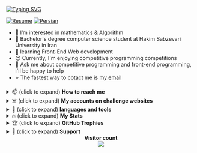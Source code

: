 <a href="https://git.io/typing-svg"
    ><img
        alt="Typing SVG"
        src="https://readme-typing-svg.demolab.com?font=Fira+Code&weight=600&size=30&duration=4000&pause=1000&color=34FF1F&width=555&lines=%F0%9F%91%8B+Hi%2C+I'm+Ali!;I+love+AI+%E2%9D%A4%EF%B8%8F;Junior+Front-end+dev.;Always+learning+%F0%9F%A4%96"
/></a>

<a href="https://github.com/AliBinary"
    ><img
        alt="Resume"
        src="https://img.shields.io/badge/download-resume-blue.svg"
/></a>
<a href="https://github.com/AliBinary"
    ><img
        alt="Persian"
        src="https://img.shields.io/badge/language-Persian-red.svg"
/></a>
<!-- <a href = "https://github.com/AliBinary"><img alt = "Deutsch" src = "https://img.shields.io/badge/language-Deutsch-yellow.svg"></a> -->

<ul>
    <li>👀 I’m interested in mathematics & Algorithm</li>
    <li>
        🏫 Bachelor's degree computer science student at Hakim Sabzevari University in Iran
    </li>
    <li>🌱 learning Front-End Web development</li>
    <li>😍 Currently, I'm enjoying competitive programming competitions</li>
    <li>
        💬 Ask me about competitive programming and front-end programming, I'll
        be happy to help
    </li>
    <li>
        ⭐ The fastest way to cotact me is
        <a href="mailto:AliGhanbariCs@gmail.com">my email</a>
    </li>
</ul>

<details>
    <summary>📫 (click to expand) <strong>How to reach me</strong></summary>
    <br />
    <div align="center">
        <a href="https://t.me/AliGhanbariCs"
            ><img
                alt="Telegram Badge"
                src="https://img.shields.io/badge/Telegram%3A%40AliGhanbariCs-blue?style=for-the-badge&logo=telegram&logoColor=white"
        /></a>
        <a href="https://virgool.io/@AliGhanbariCs"
            ><img
                alt="Virgool Badge"
                src="https://img.shields.io/badge/virgool-white?style=for-the-badge&logoColor=black"
        /></a>
        <a href="https://stackoverflow.com/users/18079871/aligh"
            ><img
                alt="Static Badge"
                src="https://img.shields.io/badge/stackoverflow-gold?style=for-the-badge&logo=stackoverflow&logoColor=black"
        /></a>
    </div>
</details>

<details>
    <summary>
        ☠️ (click to expand) <strong>My accounts on challenge websites</strong>
    </summary>
    <br />
    <div align="center">
        <a href="https://quera.org/profile/AliTitan051"
            ><img
                alt="Static Badge"
                src="https://img.shields.io/badge/quera-blue?style=for-the-badge&logoColor=white"
        /></a>
        <a href="https://codeforces.com/profile/AliTitan051"
            ><img
                alt="Static Badge"
                src="https://img.shields.io/badge/Codeforces-white?style=for-the-badge&logo=codeforces&logoColor=black"
        /></a>
        <a href="https://leetcode.com/AliBinary/"
            ><img
                src="https://img.shields.io/badge/leetcode-yellow?style=for-the-badge&logo=leetcode&logoColor=white"
                alt="leetcode Badge"
        /></a>
        <br />
        <a href="https://projecteuler.net/friends"
            ><img
                alt="Static Badge"
                src="https://img.shields.io/badge/%F0%9F%91%87My%20Key%20in%20Project%20Euler%F0%9F%91%87-orange?style=for-the-badge"
        /></a>
        <br />
        <p><code>2088670_dqAvk5RcUC2v9tJf6FrcZ77c17Zdk2Aq</code></p>
    </div>
</details>

<details>
    <summary>🚀 (click to expand) <strong>languages and tools</strong></summary>
    <br />
    <div align="center">
        <img
            src="https://cdn.jsdelivr.net/gh/devicons/devicon/icons/vscode/vscode-original.svg"
            alt="vscode"
            width="45"
            height="45"
        />
        <img
            src="https://cdn.jsdelivr.net/gh/devicons/devicon/icons/python/python-original.svg"
            alt="python"
            width="45"
            height="45"
        />
        <img
            src="https://cdn.jsdelivr.net/gh/devicons/devicon/icons/numpy/numpy-original.svg"
            alt="numpy"
            width="45"
            height="45"
        />
        <img
            src="https://cdn.jsdelivr.net/gh/devicons/devicon/icons/pycharm/pycharm-original.svg"
            alt="pycharm"
            width="45"
            height="45"
        />
        <img
            src="https://cdn.jsdelivr.net/gh/devicons/devicon/icons/c/c-original.svg"
            alt="c"
            width="45"
            height="45"
        />
        <img
            src="https://cdn.jsdelivr.net/gh/devicons/devicon/icons/cplusplus/cplusplus-original.svg"
            alt="c++"
            width="45"
            height="45"
        />
        <img
            src="https://cdn.jsdelivr.net/gh/devicons/devicon/icons/jupyter/jupyter-original.svg"
            alt="jupyter"
            width="45"
            height="45"
        />
        <img
            src="https://cdn.jsdelivr.net/gh/devicons/devicon/icons/pandas/pandas-original.svg"
            alt="pandas"
            width="45"
            height="45"
        />
        <img
            src="https://cdn.jsdelivr.net/gh/devicons/devicon/icons/qt/qt-original.svg"
            alt="qt"
            width="45"
            height="45"
        />
        <img
            src="https://cdn.jsdelivr.net/gh/devicons/devicon/icons/vim/vim-original.svg"
            alt="vim"
            width="45"
            height="45"
        />
        <img
            src="https://cdn.jsdelivr.net/gh/devicons/devicon/icons/figma/figma-original.svg"
            alt="figma"
            width="45"
            height="45"
        />
        <img
            src="https://cdn.jsdelivr.net/gh/devicons/devicon/icons/git/git-original.svg"
            alt="git"
            width="45"
            height="45"
        />
        <!-- i love to learn these too:
            <img src="https://cdn.jsdelivr.net/gh/devicons/devicon/icons/html5/html5-original.svg" alt="html5" width="45" height="45">
            <img src="https://cdn.jsdelivr.net/gh/devicons/devicon/icons/css3/css3-original.svg" alt="css3" width="45" height="45">
            <img src="https://cdn.jsdelivr.net/gh/devicons/devicon/icons/tensorflow/tensorflow-original.svg" alt="tensorflow" width="45" height="45">
            <img src="https://cdn.jsdelivr.net/gh/devicons/devicon/icons/linux/linux-original.svg" alt="linux" width="45" height="45">
            <img src="https://cdn.jsdelivr.net/gh/devicons/devicon/icons/anaconda/anaconda-original.svg" alt="anaconda" width="45" height="45">
            <img src="https://cdn.jsdelivr.net/gh/devicons/devicon/icons/javascript/javascript-original.svg" alt="javascript" width="45" height="45">
            <img src="xxx" alt="xxx" width="45" height="45"> -->
    </div>
</details>

<details>
    <summary>🔥 (click to expand) <strong>My Stats</strong></summary>
    <br />
    <div align="center">
        <a href="https://git.io/streak-stats"
            ><img
                alt="GitHub Streak"
                src="http://github-readme-streak-stats.herokuapp.com?user=AliBinary&theme=transparent"
        /></a>
        <a href="https://github.com/anuraghazra/github-readme-stats"
            ><img
                alt="GitHub Stats"
                src="https://github-readme-stats.vercel.app/api?username=AliBinary&show_icons=true&theme=transparent"
        /></a>
        <img
            src="https://github-readme-stats.vercel.app/api/top-langs/?username=AliBinary&theme=transparent"
            alt="Top Languages"
        />
    </div>
</details>

<details>
    <summary>🏆 (click to expand) <strong>GitHub Trophies</strong></summary>
    <br />
    <div align="center">
        <a href="https://github.com/ryo-ma/github-profile-trophy"
            ><img
                alt="GitHub trophy"
                src="https://github-profile-trophy.vercel.app/?username=AliBinary&theme=flat&row=1"
        /></a>
    </div>
</details>

<details>
    <summary>🍕 (click to expand) <strong>Support</strong></summary>
    <br />
    If you like what I do OR want to make me happy for any reason, maybe
    consider buying me a coffee/tea 🥺👉👈
    <div align="center">
        <br />
        <a href="https://www.buymeacoffee.com/AliBinary" target="_blank"
            ><img
                src="https://cdn.buymeacoffee.com/buttons/v2/default-yellow.png"
                alt="Buy Me A Coffee"
                style="height: 60px !important; width: 217px !important"
        /></a>
    </div>
</details>

<div align="center">
    <strong>Visitor count</strong>
    <br />
    <img src="https://profile-counter.glitch.me/AliBinary/count.svg" />
</div>
